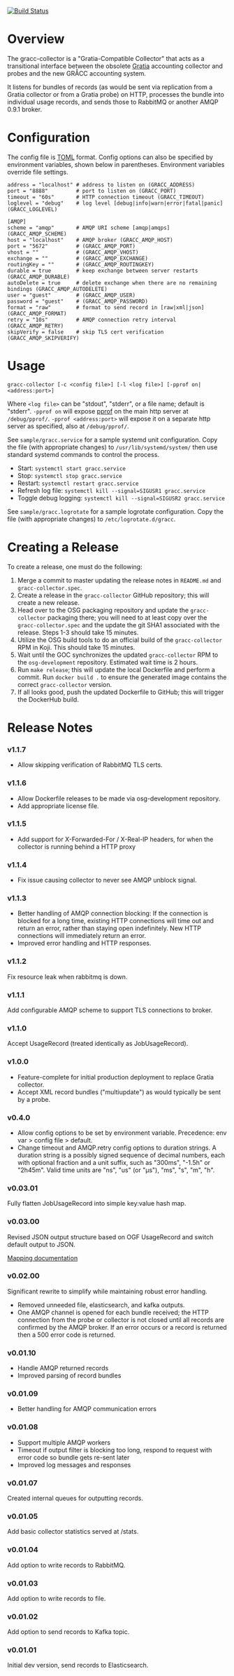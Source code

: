 [![Build Status](https://travis-ci.org/opensciencegrid/gracc-collector.svg?branch=master)](https://travis-ci.org/opensciencegrid/gracc-collector)

# Overview

The gracc-collector is a "Gratia-Compatible Collector" that acts as a 
transitional interface between the obsolete [Gratia](https://sourceforge.net/projects/gratia/)
accounting collector and probes and the new GRÅCC accounting system.

It listens for bundles of records (as would be sent via replication from a 
Gratia collector or from a Gratia probe) on HTTP, processes the bundle into 
individual usage records, and sends those to RabbitMQ or another 
AMQP 0.9.1 broker.

# Configuration

The config file is [TOML](https://github.com/toml-lang/toml) format.
Config options can also be specified by environment variables, shown
below in parentheses. Environment variables override file settings.

    address = "localhost" # address to listen on (GRACC_ADDRESS)
    port = "8888"         # port to listen on (GRACC_PORT)
    timeout = "60s"       # HTTP connection timeout (GRACC_TIMEOUT)
    loglevel = "debug"    # log level [debug|info|warn|error|fatal|panic] (GRACC_LOGLEVEL)
    
    [AMQP]
    scheme = "amqp"       # AMQP URI scheme [amqp|amqps] (GRACC_AMQP_SCHEME)
    host = "localhost"    # AMQP broker (GRACC_AMQP_HOST)
    port = "5672"         # (GRACC_AMQP_PORT)
    vhost = ""            # (GRACC_AMQP_VHOST)
    exchange = ""         # (GRACC_AMQP_EXCHANGE)
    routingKey = ""       # (GRACC_AMQP_ROUTINGKEY)
    durable = true        # keep exchange between server restarts (GRACC_AMQP_DURABLE)
    autoDelete = true     # delete exchange when there are no remaining bindings (GRACC_AMQP_AUTODELETE)
    user = "guest"        # (GRACC_AMQP_USER)
    password = "guest"    # (GRACC_AMQP_PASSWORD)
    format = "raw"        # format to send record in [raw|xml|json] (GRACC_AMQP_FORMAT)
    retry = "10s"         # AMQP connection retry interval (GRACC_AMQP_RETRY)
    skipVerify = false    # skip TLS cert verification (GRACC_AMQP_SKIPVERIFY)

# Usage

    gracc-collector [-c <config file>] [-l <log file>] [-pprof on|<address:port>]

Where `<log file>` can be "stdout", "stderr", or a file name; default is "stderr".
`-pprof on` will expose [pprof](https://blog.golang.org/profiling-go-programs) on the main http server at `/debug/pprof/`. 
`-pprof <address:port>` will expose it on a separate http server as specified, also at `/debug/pprof/`.

See `sample/gracc.service` for a sample systemd unit configuration. Copy the file (with 
appropriate changes) to `/usr/lib/systemd/system/` then use standard systemd commands to
control the process.

* Start: `systemctl start gracc.service`
* Stop:  `systemctl stop gracc.service`
* Restart:  `systemctl restart gracc.service`
* Refresh log file:  `systemctl kill --signal=SIGUSR1 gracc.service`
* Toggle debug logging:  `systemctl kill --signal=SIGUSR2 gracc.service`

See `sample/gracc.logrotate` for a sample logrotate configuration. Copy the file (with
appropriate changes) to `/etc/logrotate.d/gracc`.

# Creating a Release

To create a release, one must do the following:

1.  Merge a commit to master updating the release notes in `README.md` and `gracc-collector.spec`.
2.  Create a release in the `gracc-collector` GitHub repository; this will create a new release.
3.  Head over to the OSG packaging repository and update the `gracc-collector` packaging there;
    you will need to at least copy over the `gracc-collector.spec` and the update the git SHA1
    associated with the release. Steps 1-3 should take 15 minutes.
4.  Utilize the OSG build tools to do an official build of the `gracc-collector` RPM in Koji.
    This should take 15 minutes.
5.  Wait until the GOC synchronizes the updated `gracc-collector` RPM to the `osg-development`
    repository.  Estimated wait time is 2 hours.
6.  Run `make release`; this will update the local Dockerfile and perform a commit.  Run
    `docker build .` to ensure the generated image contains the correct `gracc-collector` version.
7.  If all looks good, push the updated Dockerfile to GitHub; this will trigger the DockerHub
    build.

# Release Notes

### v1.1.7

* Allow skipping verification of RabbitMQ TLS certs.

### v1.1.6

* Allow Dockerfile releases to be made via osg-development repository.
* Add appropriate license file.

### v1.1.5

* Add support for X-Forwarded-For / X-Real-IP headers, for when the collector is
  running behind a HTTP proxy

### v1.1.4

* Fix issue causing collector to never see AMQP unblock signal.

### v1.1.3

* Better handling of AMQP connection blocking: If the connection is blocked 
  for a long time, existing HTTP connections will time out and return an error, 
  rather than staying open indefinitely. New HTTP connections will immediately 
  return an error.
* Improved error handling and HTTP responses.

### v1.1.2

Fix resource leak when rabbitmq is down.

### v1.1.1

Add configurable AMQP scheme to support TLS connections to broker.

### v1.1.0

Accept UsageRecord (treated identically as JobUsageRecord).

### v1.0.0

* Feature-complete for initial production deployment to replace Gratia collector.
* Accept XML record bundles ("multiupdate") as would typically be sent by a probe.

### v0.4.0

* Allow config options to be set by environment variable. 
  Precedence: env var > config file > default.
* Change timeout and AMQP.retry config options to duration strings.
  A duration string is a possibly signed sequence of decimal numbers, each with
  optional fraction and a unit suffix, such as "300ms", "-1.5h" or "2h45m". 
  Valid time units are "ns", "us" (or "µs"), "ms", "s", "m", "h". 

### v0.03.01

Fully flatten JobUsageRecord into simple key:value hash map.

### v0.03.00

Revised JSON output structure based on OGF UsageRecord and switch default output to JSON.

[Mapping documentation](https://opensciencegrid.github.io/gracc/dev-docs/raw-records/)

### v0.02.00

Significant rewrite to simplify while maintaining robust error handling.

* Removed unneeded file, elasticsearch, and kafka outputs.
* One AMQP channel is opened for each bundle received; the HTTP connection
  from the probe or collector is not closed until all records are confirmed
  by the AMQP broker. If an error occurs or a record is returned then a 500
  error code is returned.

### v0.01.10

* Handle AMQP returned records
* Improved parsing of record bundles

### v0.01.09

* Better handling for AMQP communication errors

### v0.01.08

* Support multiple AMQP workers
* Timeout if output filter is blocking too long, respond to request with error code so bundle gets re-sent later
* Improved log messages and responses

### v0.01.07

Created internal queues for outputting records.

### v0.01.05

Add basic collector statistics served at /stats.

### v0.01.04

Add option to write records to RabbitMQ.

### v0.01.03

Add option to write records to file.

### v0.01.02

Add option to send records to Kafka topic.

### v0.01.01

Initial dev version, send records to Elasticsearch.
